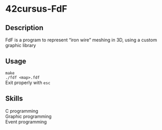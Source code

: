 # 42cursus-FdF
## Description
FdF is a program to represent “iron wire” meshing in 3D, using a custom graphic library
## Usage
`make`<br />
`./fdf <map>.fdf`<br />
Exit properly with `esc`<br />
## Skills
C programming<br />
Graphic programming<br />
Event programming<br />
